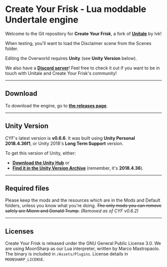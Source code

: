 # Create Your Frisk - Lua moddable Undertale engine

Welcome to the Git repository for **Create Your Frisk**, a fork of [**Unitale**](https://github.com/lvk/Unitale/) by lvk!

When testing, you'll want to load the Disclaimer scene from the Scenes folder.

Editing the Overworld requires **Unity** (see **Unity Version** below).

We also have a [**Discord server**](https://discord.gg/GFJ5277)! Feel free to check it out if you want to be in touch with Unitale and Create Your Frisk's community!

***

## Download

To download the engine, go to [**the releases page**](https://github.com/RhenaudTheLukark/CreateYourFrisk/releases).

***

## Unity Version

CYF's latest version is **v0.6.6**. It was built using **Unity Personal 2018.4.36f1**, or Unity 2018's **Long Term Support** version.

To get this version of Unity, either:

* [**Download the Unity Hub**](https://unity3d.com/get-unity/download) or
* [**Find it in the Unity Version Archive**](https://unity3d.com/get-unity/download/archive) (remember, it's **2018.4.36**).

***

## Required files

Please keep the mods and the resources which are in the Mods and Default folders, unless you know what you're doing.
~~The only mods you can remove safely are Mionn and Donald Trump.~~ *(Removed as of CYF v0.6.2)*

***

## Licenses

Create Your Frisk is released under the GNU General Public License 3.0.
We are using MoonSharp as our Lua interpreter, written by Marco Mastropaolo. The binary is included in `/Assets/Plugins`. License details in `MOONSHARP_LICENSE`.
